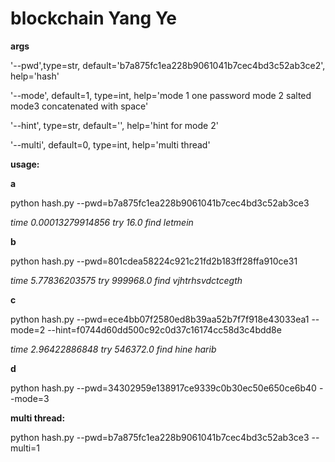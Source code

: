 # blockchain Yang Ye
**args**

'--pwd',type=str, default='b7a875fc1ea228b9061041b7cec4bd3c52ab3ce2', help='hash'

'--mode', default=1, type=int, help='mode 1 one password mode 2 salted mode3 concatenated with space'

'--hint', type=str, default='', help='hint for mode 2'

'--multi', default=0, type=int, help='multi thread'



**usage:**

**a**

python hash.py --pwd=b7a875fc1ea228b9061041b7cec4bd3c52ab3ce3

*time 0.00013279914856 try 16.0 find letmein*






**b**

python hash.py --pwd=801cdea58224c921c21fd2b183ff28ffa910ce31

*time 5.77836203575 try 999968.0 find vjhtrhsvdctcegth*






**c**

python hash.py --pwd=ece4bb07f2580ed8b39aa52b7f7f918e43033ea1 --mode=2 --hint=f0744d60dd500c92c0d37c16174cc58d3c4bdd8e

*time 2.96422886848 try 546372.0 find hine harib*






**d**

python hash.py --pwd=34302959e138917ce9339c0b30ec50e650ce6b40 --mode=3






**multi thread:**

python hash.py --pwd=b7a875fc1ea228b9061041b7cec4bd3c52ab3ce3 --multi=1

